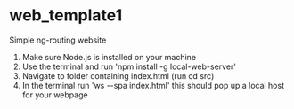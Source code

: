 # web_template1
Simple ng-routing website

1. Make sure Node.js is installed on your machine 
2. Use the terminal and run 'npm install -g local-web-server'
3. Navigate to folder containing index.html (run cd src)
4. In the terminal run 'ws --spa index.html' this should pop up a local host for your webpage
